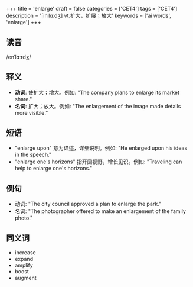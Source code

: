 +++
title = 'enlarge'
draft = false
categories = ['CET4']
tags = ['CET4']
description = '[inˈlɑːdʒ] vt.扩大，扩展；放大'
keywords = ['ai words', 'enlarge']
+++

## 读音
/enˈlɑːrdʒ/

## 释义
- **动词**: 使扩大；增大。例如: "The company plans to enlarge its market share."
- **名词**: 扩大；放大。例如: "The enlargement of the image made details more visible."

## 短语
- "enlarge upon" 意为详述，详细说明。例如: "He enlarged upon his ideas in the speech."
- "enlarge one's horizons" 指开阔视野，增长见识。例如: "Traveling can help to enlarge one's horizons."

## 例句
- 动词: "The city council approved a plan to enlarge the park."
- 名词: "The photographer offered to make an enlargement of the family photo."

## 同义词
- increase
- expand
- amplify
- boost
- augment
